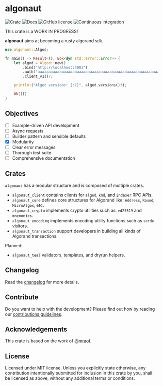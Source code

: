 # algonaut

[![Crate](https://meritbadge.herokuapp.com/algonaut)](https://crates.io/crates/algonaut)
[![Docs](https://docs.rs/paypal-rs/badge.svg)](https://docs.rs/algonaut)
[![GitHub license](https://img.shields.io/github/license/Naereen/StrapDown.js.svg)](https://github.com/manuelmauro/algonaut/blob/main/LICENSE)
![Continuous integration](https://github.com/manuelmauro/algonaut/actions/workflows/quickstart.yml/badge.svg)

This crate is a WORK IN PROGRESS!

**algonaut** aims at becoming a rusty algorand sdk.

```rust
use algonaut::Algod;

fn main() -> Result<(), Box<dyn std::error::Error>> {
    let algod = Algod::new()
        .bind("http://localhost:4001")
        .auth("aaaaaaaaaaaaaaaaaaaaaaaaaaaaaaaaaaaaaaaaaaaaaaaaaaaaaaaaaaaaaaaa")
        .client_v1()?;

    println!("Algod versions: {:?}", algod.versions()?);

    Ok(())
}
```

## Objectives

- [ ] Example-driven API development
- [ ] Async requests
- [ ] Builder pattern and sensible defaults
- [x] Modularity
- [ ] Clear error messages
- [ ] Thorough test suite
- [ ] Comprehensive documentation

## Crates

`algonaut` has a modular structure and is composed of multiple crates.

- `algonaut_client` contains clients for `algod`, `kmd`, and `indexer` RPC APIs.
- `algonaut_core` defines core structures for Algorand like: `Address`, `Round`, `MicroAlgos`, etc.
- `algonaut_crypto` implements crypto utilities such as: `ed25519` and `mnemonics`.
- `algonaut_encoding` implements encoding utility functions such as `serde` visitors.
- `algonaut_transaction` support developers in building all kinds of Algorand transactions.

Planned:

- `algonaut_teal` validators, templates, and dryrun helpers.

## Changelog

Read the [changelog](./CHANGELOG.md) for more details.

## Contribute

Do you want to help with the development? Please find out how by reading our [contributions guidelines](https://github.com/manuelmauro/algonaut/blob/main/CONTRIBUTING.md).

## Acknowledgements

This crate is based on the work of [@mraof](https://github.com/mraof/rust-algorand-sdk).

## License

Licensed under MIT license.
Unless you explicitly state otherwise, any contribution intentionally submitted for inclusion in this crate by you, shall be licensed as above, without any additional terms or conditions.
